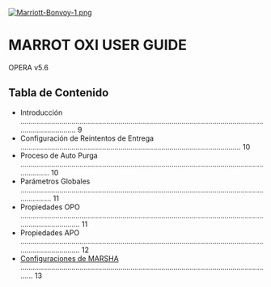 [![Marriott-Bonvoy-1.png](https://i.postimg.cc/XNfTMmRF/Marriott-Bonvoy-1.png)](https://postimg.cc/7bLB0sYY)
# MARROT OXI USER GUIDE
OPERA v5.6

## Tabla de Contenido
- Introducción .................................................................................................................................................. 9
- Configuración de Reintentos de Entrega ............................................................................................................ 10
- Proceso de Auto Purga ..................................................................................................................................... 10
- Parámetros Globales ...................................................................................................................................... 11
- Propiedades OPO .................................................................................................................................................... 11
- Propiedades APO .................................................................................................................................................... 12
- [Configuraciones de MARSHA](https://github.com/amendez0330/Marriot-OXI-User-Guide-Opera-5.6/tree/main/Marsha-Errors) ............................................................................................................................. 13
